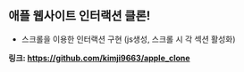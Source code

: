 ## 애플 웹사이트 인터랙션 클론!
- 스크롤을 이용한 인터랙션 구현
(js생성, 스크롤 시 각 섹션 활성화)

**링크: https://github.com/kimji9663/apple_clone**